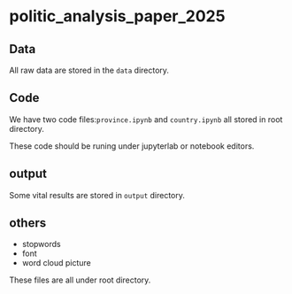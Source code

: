 # politic_analysis_paper_2025

## Data
All raw data are stored in the `data` directory.

## Code

We have two code files:`province.ipynb` and `country.ipynb` all stored in root directory.

These code should be runing under jupyterlab or notebook editors.

## output

Some vital results are stored in `output` directory.

## others 

- stopwords
- font
- word cloud picture 

These files are all under root directory.
